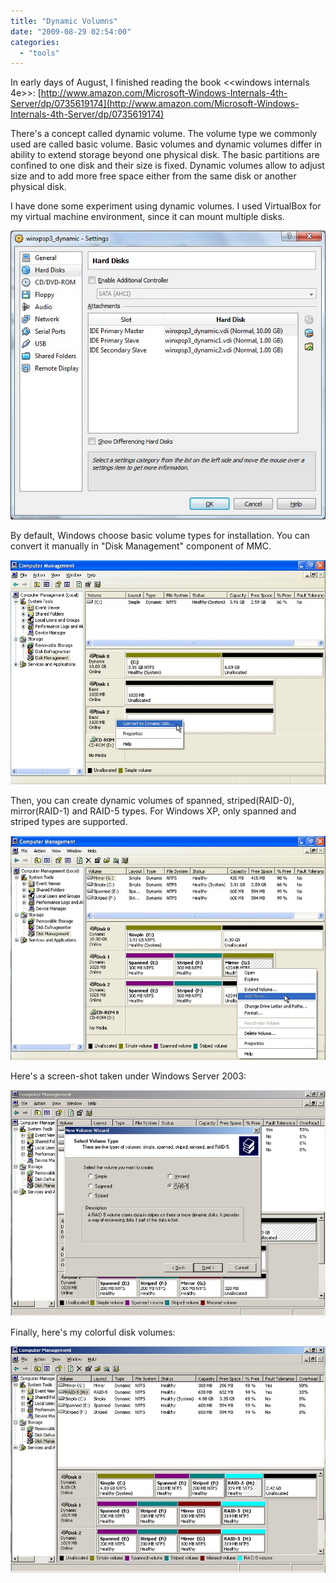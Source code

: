 ```yaml
---
title: "Dynamic Volumns"
date: "2009-08-29 02:54:00"
categories: 
  - "tools"
---
```


In early days of August, I finished reading the book \<\<windows internals 4e\>\>: [http://www.amazon.com/Microsoft-Windows-Internals-4th-Server/dp/0735619174](http://www.amazon.com/Microsoft-Windows-Internals-4th-Server/dp/0735619174)

There's a concept called dynamic volume. The volume type we commonly used are called basic volume. Basic volumes and dynamic volumes differ in ability to extend storage beyond one physical disk. The basic partitions are confined to one disk and their size is fixed. Dynamic volumes allow to adjust size and to add more free space either from the same disk or another physical disk.

I have done some experiment using dynamic volumes. I used VirtualBox for my virtual machine environment, since it can mount multiple disks.

![dynamic_disks_1](../../images/2009/dynamic_disks_1.jpg)

By default, Windows choose basic volume types for installation. You can convert it manually in "Disk Management" component of MMC.

![dynamic_disks_2](../../images/2009/dynamic_disks_2.jpg)

Then, you can create dynamic volumes of spanned, striped(RAID-0), mirror(RAID-1) and RAID-5 types. For Windows XP, only spanned and striped types are supported.

![dynamic_disks_3](../../images/2009/dynamic_disks_3.jpg)

Here's a screen-shot taken under Windows Server 2003:

![dynamic_disks_4](../../images/2009/dynamic_disks_4.jpg)

Finally, here's my colorful disk volumes:

![dynamic_disks_5](../../images/2009/dynamic_disks_5.jpg)
